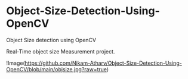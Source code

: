 # Object-Size-Detection-Using-OpenCV
Object Size detection using OpenCV

Real-Time object size Measurement project.

!Image(https://github.com/Nikam-Atharv/Object-Size-Detection-Using-OpenCV/blob/main/objsize.jpg?raw=true)
